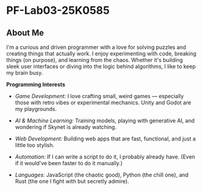# PF-Lab03-25K0585
## About Me
I'm a curious and driven programmer with a love for solving puzzles and creating things that actually work. I enjoy experimenting with code, breaking things (on purpose), and learning from the chaos. Whether it's building sleek user interfaces or diving into the logic behind algorithms, I like to keep my brain busy.

**Programming Interests**

* *Game Development:* I love crafting small, weird games — especially those with retro vibes or experimental mechanics. Unity and Godot are my playgrounds.

* *AI & Machine Learning:* Training models, playing with generative AI, and wondering if Skynet is already watching.

* *Web Development:* Building web apps that are fast, functional, and just a little too stylish.

* *Automation:* If I can write a script to do it, I probably already have. (Even if it would’ve been faster to do it manually.)

* *Languages:* JavaScript (the chaotic good), Python (the chill one), and Rust (the one I fight with but secretly admire).
